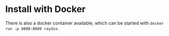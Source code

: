 # Install with Docker

There is also a docker container available, which can be started with `docker run -p 8080:8080 raydio`.
